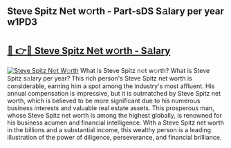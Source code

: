 ## Steve Spitz N𝚎t w𝚘rth - Part-sDS S𝚊lary per year w1PD3

# <h2><a href="http://gc1hk2.nevu.top/?p=Steve+Spitz">🔗 👉🔴 Steve Spitz N𝚎t w𝚘rth - S𝚊lary</a></h2>

[![Steve Spitz N𝚎t W𝚘rth](https://i.imgur.com/Oavwk0R.jpeg)](http://gc1hk2.nevu.top/?p=Steve+Spitz)
What is Steve Spitz n𝚎t w𝚘rth? What is Steve Spitz s𝚊lary per year?
This rich person's Steve Spitz net worth is considerable, earning him a spot among the industry's most affluent. His annual compensation is impressive, but it is outmatched by Steve Spitz net worth, which is believed to be more significant due to his numerous business interests and valuable real estate assets. This prosperous man, whose Steve Spitz net worth is among the highest globally, is renowned for his business acumen and financial intelligence. With a Steve Spitz net worth in the billions and a substantial income, this wealthy person is a leading illustration of the power of diligence, perseverance, and financial brilliance.
